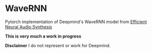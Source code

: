 # WaveRNN
Pytorch implementation of Deepmind's WaveRNN model from [Efficient Neural Audio Synthesis](https://arxiv.org/abs/1802.08435v1)

**This is very much a work in progress**


**Disclaimer** I do not represent or work for Deepmind.
